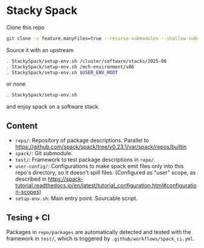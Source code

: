 # Stacky Spack

Clone this repo
```bash
git clone -c feature.manyFiles=true --recurse-submodules --shallow-submodules https://github.com/dominichofer/StackySpack.git
```

Source it with an upstream
```bash
. StackySpack/setup-env.sh /cluster/software/stacks/2025-06
. StackySpack/setup-env.sh /mch-environment/v86
. StackySpack/setup-env.sh $USER_ENV_ROOT
```
or none
```bash
. StackySpack/setup-env.sh
```
and enjoy spack on a software stack.

## Content
- `repo/`: Repository of package descriptions. Parallel to https://github.com/spack/spack/tree/v0.23.1/var/spack/repos/builtin
- `spack/`: Git submodule.
- `test/`: Framework to test package descriptions in `repo/`.
- `user-config/`: Configurations to make spack emit files only into this repo's directory, so it doesn't spill files. (Configured as "user" scope, as described in https://spack-tutorial.readthedocs.io/en/latest/tutorial_configuration.html#configuration-scopes)
- `setup-env.sh`: Main entry point. Sourcable script.

## Tesing + CI
Packages in `repo/packages` are automatically detected and tested with the framework in `test/`, which is triggered by `.github/workflows/spack_ci.yml`.
